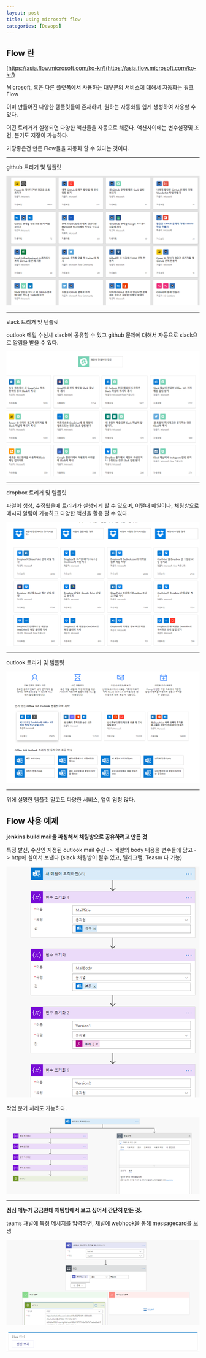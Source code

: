 ```yaml
---
layout: post
title: using microsoft flow
categories: [Devops]
---
```


## Flow 란

[https://asia.flow.microsoft.com/ko-kr/](https://asia.flow.microsoft.com/ko-kr/)

Microsoft, 혹은 다른 플랫폼에서 사용하는 대부분의 서비스에 대해서 자동화는 워크 Flow

이미 만들어진 다양한 템플릿들이 존재하며, 원하는 자동화를 쉽게 생성하여 사용할 수 있다.

어떤 트리거가 실행되면 다양한 액션들을 자동으로 해준다. 액션사이에는 변수설정및 조건, 분기도 지정이 가능하다.

가장좋은건 만든 Flow들을 자동화 할 수 있다는 것이다.

***

github 트리거 및 템플릿


![](/assets/images/2019-11-07-Outlook%20Flow/2019-11-07-14-16-36.png)


***

slack 트리거 및 템플릿

outlook 메일 수신시 slack에 공유할 수 있고 github 문제에 대해서 자동으로 slack으로 알림을 받을 수 있다.


![](/assets/images/2019-11-07-Outlook%20Flow/2019-11-07-14-09-27.png)

***

dropbox 트리거 및 템플릿

파일이 생성, 수정됬을때 트리거가 실행되게 할 수 있으며, 이럴때 메일이나, 채팅방으로 메시지 알림이 가능하고 다양한 액션을 활용 할 수 있다.

![](/assets/images/2019-11-07-Outlook%20Flow/2019-11-07-14-07-51.png)

***

outlook 트리거 및 템플릿

![](/assets/images/2019-11-07-Outlook%20Flow/2019-11-07-14-08-21.png)

***

위에 설명한 템플릿 말고도 다양한 서비스, 앱이 엄청 많다.

## Flow 사용 예제

**jenkins build mail을 파싱해서 채팅방으로 공유하려고 만든 것**

특정 발신, 수신인 지정된 outlook mail 수신 -> 메일의 body 내용을 변수들에 담고 -> http에 실어서 보낸다 (slack 채팅방이 될수 있고, 텔레그램, Teasm 다 가능)

![](/assets/images/2019-11-07-Outlook%20Flow/2019-11-07-14-11-14.png)


작업 분기 처리도 가능하다.

![](/assets/images/2019-11-07-Outlook%20Flow/2019-11-07-14-13-26.png)


***

**점심 메뉴가 궁금한데 채팅방에서 보고 싶어서 간단히 만든 것.**

teams 채널에 특정 메시지를 입력하면, 채널에 webhook을 통해 messagecard를 보냄

![](/assets/images/2019-11-07-Mircrosoft%20Flow/2019-11-08-10-58-00.png)

![](/assets/images/2019-11-07-Mircrosoft%20Flow/2019-11-08-10-59-32.png)